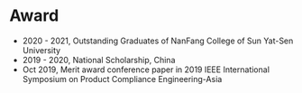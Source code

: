 # Award

- 2020 - 2021, Outstanding Graduates of NanFang College of Sun Yat-Sen University
- 2019 - 2020, National Scholarship, China
- Oct 2019, Merit award conference paper in 2019 IEEE International Symposium on Product Compliance Engineering-Asia
